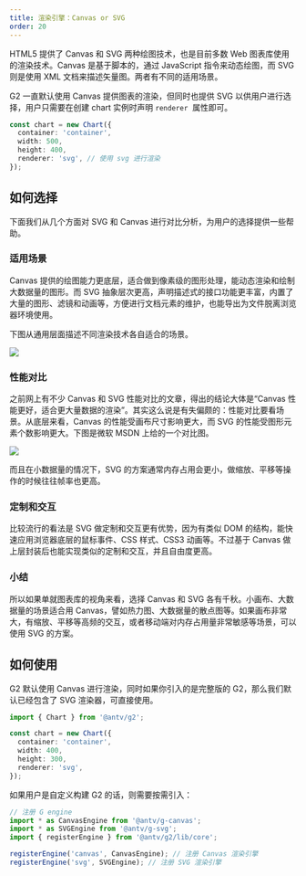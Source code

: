 ```yaml
---
title: 渲染引擎：Canvas or SVG
order: 20
---
```


HTML5 提供了 Canvas 和 SVG 两种绘图技术，也是目前多数 Web 图表库使用的渲染技术。Canvas 是基于脚本的，通过 JavaScript 指令来动态绘图，而 SVG 则是使用 XML 文档来描述矢量图。两者有不同的适用场景。

G2 一直默认使用 Canvas 提供图表的渲染，但同时也提供 SVG 以供用户进行选择，用户只需要在创建 chart 实例时声明 `renderer`  属性即可。

```typescript
const chart = new Chart({
  container: 'container',
  width: 500,
  height: 400,
  renderer: 'svg', // 使用 svg 进行渲染
});
```

## 如何选择

下面我们从几个方面对 SVG 和 Canvas 进行对比分析，为用户的选择提供一些帮助。

### 适用场景

Canvas 提供的绘图能力更底层，适合做到像素级的图形处理，能动态渲染和绘制大数据量的图形。而 SVG 抽象层次更高，声明描述式的接口功能更丰富，内置了大量的图形、滤镜和动画等，方便进行文档元素的维护，也能导出为文件脱离浏览器环境使用。

下图从通用层面描述不同渲染技术各自适合的场景。

![](https://gw.alipayobjects.com/mdn/rms_2274c3/afts/img/A*2WKtTqXkMBMAAAAAAAAAAABkARQnAQ#align=left&display=inline&height=295&originHeight=342&originWidth=657&status=done&style=none&width=566)

### 性能对比

之前网上有不少 Canvas 和 SVG 性能对比的文章，得出的结论大体是“Canvas 性能更好，适合更大量数据的渲染”。其实这么说是有失偏颇的：性能对比要看场景。从底层来看，Canvas 的性能受画布尺寸影响更大，而 SVG 的性能受图形元素个数影响更大。下图是微软 MSDN 上给的一个对比图。

![](https://gw.alipayobjects.com/mdn/rms_2274c3/afts/img/A*7yoLQZTLlX4AAAAAAAAAAABkARQnAQ#align=left&display=inline&height=314&originHeight=314&originWidth=600&status=done&style=none&width=600)

而且在小数据量的情况下，SVG 的方案通常内存占用会更小，做缩放、平移等操作的时候往往帧率也更高。

### 定制和交互

比较流行的看法是 SVG 做定制和交互更有优势，因为有类似 DOM 的结构，能快速应用浏览器底层的鼠标事件、CSS 样式、CSS3 动画等。不过基于 Canvas 做上层封装后也能实现类似的定制和交互，并且自由度更高。

### 小结

所以如果单就图表库的视角来看，选择 Canvas 和 SVG 各有千秋。小画布、大数据量的场景适合用 Canvas，譬如热力图、大数据量的散点图等。如果画布非常大，有缩放、平移等高频的交互，或者移动端对内存占用量非常敏感等场景，可以使用 SVG 的方案。

## 如何使用

G2 默认使用 Canvas 进行渲染，同时如果你引入的是完整版的 G2，那么我们默认已经包含了 SVG 渲染器，可直接使用。

```typescript
import { Chart } from '@antv/g2';

const chart = new Chart({
  container: 'container',
  width: 400,
  height: 300,
  renderer: 'svg',
});
```

如果用户是自定义构建 G2 的话，则需要按需引入：

```typescript
// 注册 G engine
import * as CanvasEngine from '@antv/g-canvas';
import * as SVGEngine from '@antv/g-svg';
import { registerEngine } from '@antv/g2/lib/core';

registerEngine('canvas', CanvasEngine); // 注册 Canvas 渲染引擎
registerEngine('svg', SVGEngine); // 注册 SVG 渲染引擎
```

